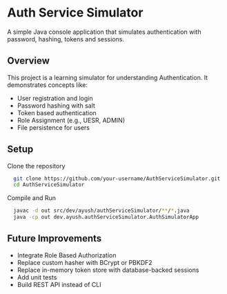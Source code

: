 # Auth Service Simulator

A simple Java console application that simulates authentication with password, hashing, tokens and sessions.

## Overview

This project is a learning simulator for understanding Authentication.
It demonstrates concepts like:

- User registration and login
- Password hashing with salt
- Token based authentication
- Role Assignment (e.g., UESR, ADMIN)
- File persistence for users

## Setup

Clone the repository
```bash
  git clone https://github.com/your-username/AuthServiceSimulator.git
  cd AuthServiceSimulator
```

Compile and Run
```bash
  javac -d out src/dev/ayush/authServiceSimulator/**/*.java
  java -cp out dev.ayush.authServiceSimulator.AuthSimulatorApp
```

## Future Improvements
- Integrate Role Based Authorization 
- Replace custom hasher with BCrypt or PBKDF2
- Replace in-memory token store with database-backed sessions
- Add unit tests
- Build REST API instead of CLI
